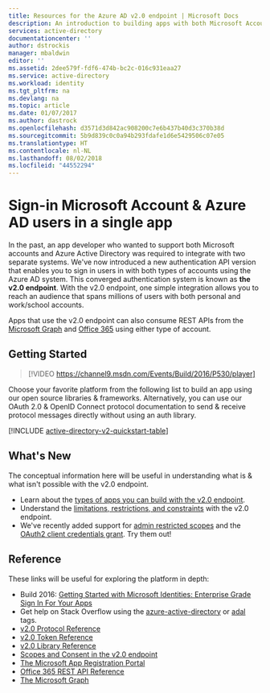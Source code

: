 ```yaml
---
title: Resources for the Azure AD v2.0 endpoint | Microsoft Docs
description: An introduction to building apps with both Microsoft Account and Azure Active Directory sign-in.
services: active-directory
documentationcenter: ''
author: dstrockis
manager: mbaldwin
editor: ''
ms.assetid: 2dee579f-fdf6-474b-bc2c-016c931eaa27
ms.service: active-directory
ms.workload: identity
ms.tgt_pltfrm: na
ms.devlang: na
ms.topic: article
ms.date: 01/07/2017
ms.author: dastrock
ms.openlocfilehash: d3571d3d842ac908200c7e6b437b40d3c370b38d
ms.sourcegitcommit: 5b9d839c0c0a94b293fdafe1d6e5429506c07e05
ms.translationtype: HT
ms.contentlocale: nl-NL
ms.lasthandoff: 08/02/2018
ms.locfileid: "44552294"
---
```

# <a name="sign-in-microsoft-account--azure-ad-users-in-a-single-app"></a>Sign-in Microsoft Account & Azure AD users in a single app
In the past, an app developer who wanted to support both Microsoft accounts and Azure Active Directory was required to integrate with two separate systems.  We've now introduced a new authentication API version that enables you to sign in users in with both types of accounts using the Azure AD system.  This converged authentication system is known as **the v2.0 endpoint**.  With the v2.0 endpoint, one simple integration allows you to reach an audience that spans millions of users with both personal and work/school accounts.

Apps that use the v2.0 endpoint can also consume REST APIs from the [Microsoft Graph](https://graph.microsoft.io) and [Office 365](https://msdn.microsoft.com/office/office365/howto/authenticate-Office-365-APIs-using-v2) using either type of account.

<!-- For a quick introduction to the v2.0 endpoint, please view the [Getting Started with Microsoft Identities: Enterprise Grade Sign In For Your Apps](https://azure.microsoft.com/documentation/videos/build-2016-getting-started-with-microsoft-identities-enterprise-grade-sign-in-for-your-apps/) video. -->

## <a name="getting-started"></a>Getting Started
>[!VIDEO https://channel9.msdn.com/Events/Build/2016/P530/player]


Choose your favorite platform from the following list to build an app using our open source libraries & frameworks.  Alternatively, you can use our OAuth 2.0 & OpenID Connect protocol documentation to send & receive protocol messages directly without using an auth library.

<!-- TODO: Finalize this table  -->
[!INCLUDE [active-directory-v2-quickstart-table](../../../includes/active-directory-v2-quickstart-table.md)]

## <a name="whats-new"></a>What's New
The conceptual information here will be useful in understanding what is & what isn't possible with the v2.0 endpoint.

* Learn about the [types of apps you can build with the v2.0 endpoint](active-directory-v2-flows.md).
* Understand the [limitations, restrictions, and constraints](active-directory-v2-limitations.md) with the v2.0 endpoint.
* We've recently added support for [admin restricted scopes](active-directory-v2-scopes.md) and the [OAuth2 client credentials grant](active-directory-v2-protocols-oauth-client-creds.md).  Try them out!

## <a name="reference"></a>Reference
These links will be useful for exploring the platform in depth:

* Build 2016: [Getting Started with Microsoft Identities: Enterprise Grade Sign In For Your Apps](https://azure.microsoft.com/documentation/videos/build-2016-getting-started-with-microsoft-identities-enterprise-grade-sign-in-for-your-apps/)
* Get help on Stack Overflow using the [azure-active-directory](http://stackoverflow.com/questions/tagged/azure-active-directory) or [adal](http://stackoverflow.com/questions/tagged/adal) tags.
* [v2.0 Protocol Reference](active-directory-v2-protocols.md)
* [v2.0 Token Reference](active-directory-v2-tokens.md)
* [v2.0 Library Reference](active-directory-v2-libraries.md)
* [Scopes and Consent in the v2.0 endpoint](active-directory-v2-scopes.md)
* [The Microsoft App Registration Portal](https://apps.dev.microsoft.com/?referrer=https://azure.microsoft.com/documentation/articles&deeplink=/appList)
* [Office 365 REST API Reference](https://msdn.microsoft.com/office/office365/howto/authenticate-Office-365-APIs-using-v2)
* [The Microsoft Graph](https://graph.microsoft.io)

